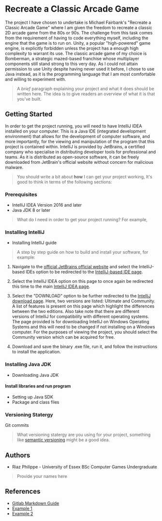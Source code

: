 # Recreate a Classic Arcade Game
The project I have chosen to undertake is Michael Fairbank's "Recreate a Classic Arcade Game" where I am given the freedom to recreate a classic 2D arcade game from the 80s or 90s. The challenge from this task comes from the requirement of having to code everything myself, including the engine that the game is to run on. Unity, a popular "high-powered" game engine, is explicitly forbidden unless the project has a enough high complexity to warrant its use. The classic arcade game of my choice is Bomberman, a strategic mazed-based franchise whose multiplayer components still stand strong to this very day. As I could not attain permission to use Unity despite having never used it before, I chose to use Java instead, as it is the programming language that I am most comfortable and willing to experiment with.

>A *brief* paragraph explaining your project and what it does should be written here. The idea is to give readers an overview of what it is that you've built.

## Getting Started
In order to get the project running, you will need to have IntelliJ IDEA installed on your computer. This is a Java IDE (integrated development environment) that allows for the development of computer software, and more importantly, for the viewing and manipulation of the program that this project is contained within. IntelliJ is provided by JetBrains, a certified company who specialise in distributing developer tools for professional and teams. As it is distributed as open-source software, it can be freely downloaded from JetBrain's official website without concern for malicious malware.

>You should write a bit about **how** I can get your project working, It's good to think in terms of the following sections:

### Prerequisites
* IntelliJ IDEA Version 2016 and later
* Java JDK 8 or later

>What do I need in order to get your project running? For example,

### Installing IntelliJ
* Installing IntelliJ guide
>A step by step guide on how to build and install your software, for example:

1. Navigate to the [official JetBrains official website](https://www.jetbrains.com/) and select the IntelliJ-based IDEs option to be redirected to the [IntelliJ-based IDE page](https://www.jetbrains.com/products.html#type=ide).

2. Select the IntelliJ IDEA option on this page to once again be redirected this time to the main [IntelliJ IDEA page](https://www.jetbrains.com/idea/).

3. Select the "DOWNLOAD" option to be further redirected to the [IntelliJ download page](https://www.jetbrains.com/idea/download/#section=windows). Here, two versions are listed: Ultimate and Community. A list of features is present on this page which highlight the differences between the two editions. Also take note that there are different versions of IntelliJ for compatibility with different operating systems. The page provided is for downloading IntelliJ on Windows Operating Systems and this will need to be changed if not installing on a Windows computer. For the purposes of viewing the project, you should select the Community version which can be acquired for free.

4. Download and save the binary .exe file, run it, and follow the instructions to install the application.

### Installing Java JDK
* Downloading Java JDK

#### Install libraries and run program
* Setting up Java SDK
* Package and class files


### Versioning Statergy
Git commits
>What versioning statergy are you using for your project, something like [semantic versioning](https://semver.org/) might be a good idea.


## Authors
* Riaz Philippe - University of Essex BSc Computer Games Undergraduate

>Provide your names here

## References
* [Gitlab Markdown Guide](https://docs.gitlab.com/ee/user/markdown.html)
* [Example 1](https://github.com/erasmus-without-paper/ewp-specs-sec-intro/tree/v2.0.2)
* [Example 2](https://github.com/erasmus-without-paper/ewp-specs-architecture/tree/v1.10.0)
